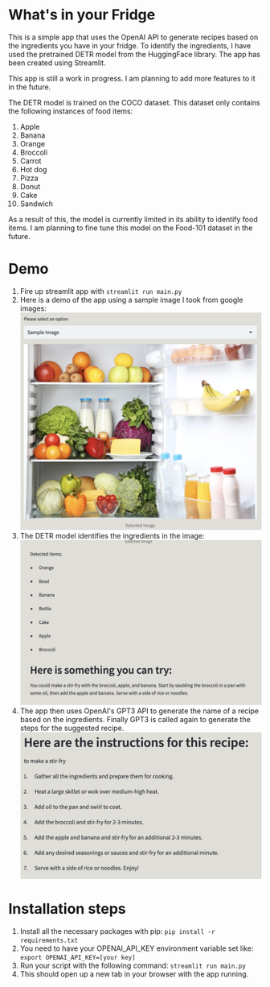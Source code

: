 # What's in your Fridge

This is a simple app that uses the OpenAI API to generate recipes based on the ingredients you have in your fridge. To identify the ingredients, I have used the pretrained DETR model from the HuggingFace library. The app has been created using Streamlit.

This app is still a work in progress. I am planning to add more features to it in the future.

The DETR model is trained on the COCO dataset. This dataset only contains the following instances of food items:
1. Apple
2. Banana
3. Orange
4. Broccoli
5. Carrot
6. Hot dog
7. Pizza
8. Donut
9. Cake
10. Sandwich 

As a result of this, the model is currently limited in its ability to identify food items. I am planning to fine tune this model on the Food-101 dataset in the future.

# Demo

1. Fire up streamlit app with `streamlit run main.py`
2. Here is a demo of the app using a sample image I took from google images:
![](streamlit_1.png)
3. The DETR model identifies the ingredients in the image:
![](streamlit_2.png)
4. The app then uses OpenAI's GPT3 API to generate the name of a recipe based on the ingredients. Finally GPT3 is called again to generate the steps for the suggested recipe.
![](streamlit_3.png)




# Installation steps
1. Install all the necessary packages with pip: 
`pip install -r requirements.txt`
2. You need to have your OPENAI_API_KEY environment variable set like: 
`export OPENAI_API_KEY=[your key]`
3. Run your script with the following command:
`streamlit run main.py`
4. This should open up a new tab in your browser with the app running.